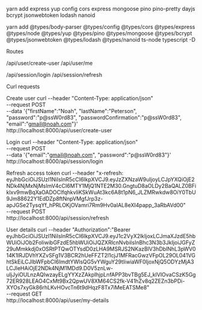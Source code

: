 yarn add express yup config cors express mongoose pino pino-pretty dayjs bcrypt jsonwebtoken lodash nanoid

yarn add @types/body-parser @types/config @types/cors @types/express @types/node @types/yup @types/pino @types/mongoose @types/bcrypt @types/jsonwebtoken @types/lodash @types/nanoid ts-node typescript -D


Routes

/api/user/create-user
/api/user/me

/api/session/login
/api/session/refresh


Curl requests

Create user
    curl --header "Content-Type: application/json" \
    --request POST \
    --data '{"firstName":"Noah", "lastName":"Peterson", "password":"p@ssW0rd83", "passwordConfirmation":"p@ssW0rd83", "email":"gmail@noah.com"}' \
    http://localhost:8000/api/user/create-user

Login
    curl --header "Content-Type: application/json" \
    --request POST \
    --data '{"email":"gmail@noah.com", "password":"p@ssW0rd83"}' \
    http://localhost:8000/api/session/login

Refresh access token
    curl --header "x-refresh: eyJhbGciOiJSUzI1NiIsInR5cCI6IkpXVCJ9.eyJzZXNzaW9uIjoyLCJpYXQiOjE2NDk4NjMxNjMsImV4cCI6MTY1MjQ1NTE2M30.GngtuD8aOLDy2BaQALZ0BFiklxv9mwBqXaOADOClfqhkvliKSkWuAt3kc6A8t1pN6_JLZMRwkdw8OiY0TbU9Jm88622Y1EdDZp8ftNnpVMgfJrp3z-apJGSe2TysqYf_hPRLOKjOVamri7Rm9Hv0aIAL8eXI4papp_3aRbAVd00" \
    --request POST \
    http://localhost:8000/api/session/refresh

User details
    curl --header "Authorization":"Bearer eyJhbGciOiJSUzI1NiIsInR5cCI6IkpXVCJ9.eyJ1c2VyX2lkIjoxLCJmaXJzdE5hbWUiOiJOb2FoIiwibGFzdE5hbWUiOiJQZXRlcnNvbiIsInBhc3N3b3JkIjoiJGFyZ29uMmkkdj0xOSRtPTQwOTYsdD0zLHA9MSRJS2NKazBlV3hDblNhL3pWV014K1lRJDVhYXZvSFg1V3BCR2hUeFFZT2l1cjJ1MFRacGwzVFpOL29OL041VGhtSkEiLCJlbWFpbCI6ImdtYWlsQG5vYWguY29tIiwiaWF0IjoxNjQ5ODYzMjA3LCJleHAiOjE2NDk4NjM1MDd9.D0V5znLw-uljJyiOULnzAQIwzayELgYYXzZAkpIhjpLnfAPP3bvTBg5EJ_klVIOvaCSzK5Gg72ER928LEAO4CxMt9Bx2QpwUV8XM64CS2fk-V41hZv8q2ZEZn3bPDi-XYOs7xyGk86rhLKvHOvcTn6t9dHqzF8Tx7iMeEATSMe8" \
    --request GET \
    http://localhost:8000/api/user/my-details